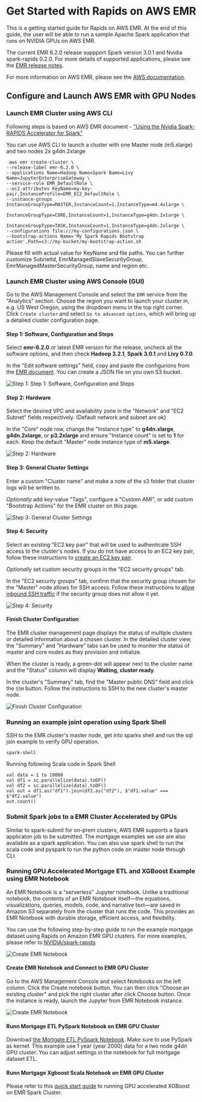 # Get Started with Rapids on AWS EMR

This is a getting started guide for Rapids on AWS EMR. At the end of this guide, the user will be able to run a sample Apache Spark application that runs on NVIDIA GPUs on AWS EMR.

The current EMR 6.2.0 release suppport Spark version 3.0.1 and Nvidia spark-rapids 0.2.0. For more details of supported applications, please see the [EMR release notes](https://docs.aws.amazon.com/emr/latest/ReleaseGuide/emr-release-6x.html).  

For more information on AWS EMR, please see the [AWS documentation](https://docs.aws.amazon.com/emr/latest/ManagementGuide/emr-what-is-emr.html).

## Configure and Launch AWS EMR with GPU Nodes

###  Launch EMR Cluster using AWS CLI

Following steps is based on AWS EMR document - ["Using the Nvidia Spark-RAPIDS Accelerator for Spark"](https://docs.aws.amazon.com/emr/latest/ReleaseGuide/emr-spark-rapids.html) 


You can use AWS CLI to launch a cluster with one Master node (m5.xlarge) and two nodes 2x g4dn.2xlarge  

```
 aws emr create-cluster \
--release-label emr-6.2.0 \
--applications Name=Hadoop Name=Spark Name=Livy Name=JupyterEnterpriseGateway \
--service-role EMR_DefaultRole \
--ec2-attributes KeyName=my-key-pair,InstanceProfile=EMR_EC2_DefaultRole \
--instance-groups InstanceGroupType=MASTER,InstanceCount=1,InstanceType=m4.4xlarge \                 
                  InstanceGroupType=CORE,InstanceCount=1,InstanceType=g4dn.2xlarge \    
                  InstanceGroupType=TASK,InstanceCount=1,InstanceType=g4dn.2xlarge \
--configurations file:///my-configurations.json \
--bootstrap-actions Name='My Spark Rapids Bootstrap action',Path=s3://my-bucket/my-bootstrap-action.sh
```

Please fill with actual value for KeyName and file paths. You can further customize  SubnetId, EmrManagedSlaveSecurityGroup, EmrManagedMasterSecurityGroup, name and region etc. 


###  Launch EMR Cluster using AWS Console (GUI)

Go to the AWS Management Console and select the `EMR` service from the "Analytics" section. Choose the region you want to launch your cluster in, e.g. US West Oregon, using the dropdown menu in the top right corner. Click `Create cluster` and select `Go to advanced options`, which will bring up a detailed cluster configuration page.

#### Step 1:  Software, Configuration and Steps

Select **emr-6.2.0** or latest EMR version for the release, uncheck all the software options, and then check **Hadoop 3.2.1**, **Spark 3.0.1** and **Livy 0.7.0**.

In the "Edit software settings" field, copy and paste the configurions from the [EMR document](https://docs.aws.amazon.com/emr/latest/ReleaseGuide/emr-spark-rapids.html). You can create a JSON file on you own S3 bucket.

![Step 1: Step 1:  Software, Configuration and Steps](pics/Rapids_EMR_GUI_1.PNG)

#### Step 2: Hardware

Select the desired VPC and availability zone in the "Network" and "EC2 Subnet" fields respectively. (Default network and subnet are ok)

In the "Core" node row, change the "Instance type" to **g4dn.xlarge**, **g4dn.2xlarge**, or **p3.2xlarge** and ensure "Instance count" is set to **1** for each. Keep the default "Master" node instance type of **m5.xlarge**.

![Step 2: Hardware](pics/Rapids_EMR_GUI_2.PNG)

#### Step 3:  General Cluster Settings

Enter a custom "Cluster name" and make a note of the s3 folder that cluster logs will be written to.

*Optionally* add key-value "Tags", configure a "Custom AMI", or add custom "Bootstrap Actions"  for the EMR cluster on this page.

![Step 3: General Cluster Settings](pics/Rapids_EMR_GUI_3.PNG)

####  Step 4: Security

Select an existing "EC2 key pair" that will be used to authenticate SSH access to the cluster's nodes. If you do not have access to an EC2 key pair, follow these instructions to [create an EC2 key pair](https://docs.aws.amazon.com/AWSEC2/latest/UserGuide/ec2-key-pairs.html#having-ec2-create-your-key-pair).

*Optionally* set custom security groups in the "EC2 security groups" tab.

In the "EC2 security groups" tab, confirm that the security group chosen for the "Master" node allows for SSH access. Follow these instructions to [allow inbound SSH traffic](https://docs.aws.amazon.com/AWSEC2/latest/UserGuide/authorizing-access-to-an-instance.html) if the security group does not allow it yet.

![Step 4: Security](pics/Rapids_EMR_GUI_4.PNG)

#### Finish Cluster Configuration

The EMR cluster management page displays the status of multiple clusters or detailed information about a chosen cluster. In the detailed cluster view, the "Summary" and "Hardware" tabs can be used to monitor the status of master and core nodes as they provision and initialize.

When the cluster is ready, a green-dot will appear next to the cluster name and the "Status" column will display **Waiting, cluster ready**.

In the cluster's "Summary" tab, find the "Master public DNS" field and click the `SSH` button. Follow the instructions to SSH to the new cluster's master node.

![Finish Cluster Configuration](pics/Rapids_EMR_GUI_5.PNG)


### Running an example joint operation using Spark Shell

SSH to the EMR cluster's master node, get into sparks shell and run the sql join example to verify GPU operation.

```
spark-shell
```

Running following Scala code in Spark Shell

```
val data = 1 to 10000
val df1 = sc.parallelize(data).toDF()
val df2 = sc.parallelize(data).toDF()
val out = df1.as("df1").join(df2.as("df2"), $"df1.value" === $"df2.value")
out.count()
```

### Submit Spark jobs to a EMR Cluster Accelerated by GPUs

Similar to spark-submit for on-prem clusters, AWS EMR supports a Spark applicaton job to be submitted. The mortgage examples we use are also available as a spark application.  You can also use spark shell to run the scala code and pyspark to run the python code on master node through CLI.
 


### Running GPU Accelerated Mortgage ETL and XGBoost Example using EMR Notebook

An EMR Notebook is a "serverless" Jupyter notebook. Unlike a traditional notebook, the contents of an EMR Notebook itself—the equations, visualizations, queries, models, code, and narrative text—are saved in Amazon S3 separately from the cluster that runs the code. This provides an EMR Notebook with durable storage, efficient access, and flexibility.

You can use the following step-by-step guide to run the example mortgage dataset using Rapids on Amazon EMR GPU clusters. For more examples, please refer to [NVIDIA/spark-rapids](https://github.com/NVIDIA/spark-rapids/)

![Create EMR Notebook](pics/EMR_notebook_2.png)

#### Create EMR Notebook and Connect to EMR GPU Cluster 

Go to the AWS Management Console and select Notebooks on the left column. Click the Create notebook button. You can then click "Choose an existing cluster" and pick the right cluster after click Choose button. Once the instance is ready,  launch the Jupyter from EMR Notebook instance. 

![Create EMR Notebook](pics/EMR_notebook_1.png)

#### Runn Mortgage ETL PySpark Notebook on EMR GPU Cluster 

Download [the Mortgate ETL PySpark Notebook](Mortgage-ETL-GPU-EMR.ipynb). Make sure to use PySpark as kernel. This example use 1 year (year 2000) data for a two node g4dn GPU cluster. You can adjust settings in the notebook for full mortgage dataset ETL. 


#### Runn Mortgage Xgboost Scala Notebook on EMR GPU Cluster 

Please refer to this [quick start guide](https://github.com/NVIDIA/spark-xgboost-examples/blob/spark-2/getting-started-guides/csp/aws/Using_EMR_Notebook.md) to running GPU accelerated XGBoost on EMR Spark Cluster.
